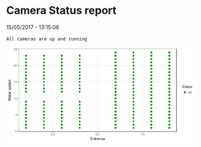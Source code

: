 Camera Status report
================
15/05/2017 - 13:15:06

    All cameras are up and running

![](camreport_files/figure-markdown_github/unnamed-chunk-2-1.png)
